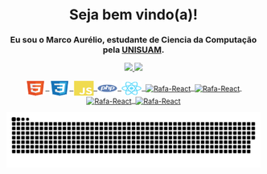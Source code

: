<div align="center">
  <h1>Seja bem vindo(a)!</h1>
  <h3>Eu sou o Marco Aurélio, estudante de Ciencia da Computação pela <a href="https://www.unisuam.edu.br" target="_blank">UNISUAM</a>.</h3>
</div>

<div align="center">
  <a href="https://github.com/MarcoPitanga">
  <img height="170em" src="https://github-readme-stats.vercel.app/api?username=MarcoPitanga&show_icons=true&theme=dracula&include_all_commits=true&count_private=true"/>
  <img height="170em" src="https://github-readme-stats.vercel.app/api/top-langs/?username=MarcoPitanga&layout=compact&langs_count=7&theme=dracula"/>
</div>

<div style="display: inline_block" align="center"><br>
 <img align="center" alt="Rafa-HTML" height="30" width="40" src="https://raw.githubusercontent.com/devicons/devicon/master/icons/html5/html5-original.svg">&nbsp
  <img align="center" alt="Rafa-CSS" height="30" width="40" src="https://raw.githubusercontent.com/devicons/devicon/master/icons/css3/css3-original.svg">&nbsp
  <img align="center" alt="Rafa-Js" height="30" width="40" src="https://raw.githubusercontent.com/devicons/devicon/master/icons/javascript/javascript-plain.svg">&nbsp
  <img align="center" alt="Rafa-Js" height="30" width="40" src="https://raw.githubusercontent.com/devicons/devicon/master/icons/php/php-plain.svg">&nbsp
  <img align="center" alt="Rafa-React" height="30" width="40" src="https://raw.githubusercontent.com/devicons/devicon/master/icons/react/react-original.svg">&nbsp
  <img  align="center" alt="Rafa-React" height="30" width="40" src="https://cdn.jsdelivr.net/gh/devicons/devicon/icons/tailwindcss/tailwindcss-plain.svg" />&nbsp
  <img  align="center" alt="Rafa-React" height="30" width="40" src="https://cdn.jsdelivr.net/gh/devicons/devicon/icons/bootstrap/bootstrap-plain.svg" />&nbsp
  <img align="center" alt="Rafa-React" height="50" width="50" src="https://cdn.jsdelivr.net/gh/devicons/devicon/icons/nodejs/nodejs-original-wordmark.svg" />&nbsp
  <img align="center" alt="Rafa-React" height="50" width="50" src="https://cdn.jsdelivr.net/gh/devicons/devicon/icons/mysql/mysql-plain-wordmark.svg" />
</div>

  
![Snake animation](https://github.com/MarcoPitanga/MarcoPitanga/blob/output/github-contribution-grid-snake.svg)
